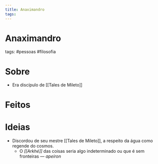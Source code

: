 ```yaml
---
title: Anaximandro
tags: 
---
```

# Anaximandro
tags: #pessoas #filosofia 
# Sobre
- Era discípulo de [[Tales de Mileto]]
# Feitos
# Ideias
- Discordou de seu mestre [[Tales de Mileto]], a respeito da água como regende do cosmos.
	- O *[[Arkhé]]* das coisas seria algo indeterminado ou que é sem fronteiras — *apeíron*